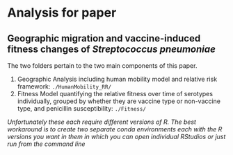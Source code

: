 # Analysis for paper <br />
## Geographic migration and vaccine-induced fitness changes of *Streptococcus pneumoniae*
The two folders pertain to the two main components of this paper. <br />
1) Geographic Analysis including human mobility model and relative risk framework:  ```./HumanMobility_RR/```
2) Fitness Model quantifying the relative fitness over time of serotypes individually, grouped by whether they are vaccine type or non-vaccine type, and penicillin susceptibility: ```./Fitness/```


*Unfortunately these each require different versions of R. The best workaround is to create two separate conda environments each with the R versions you want in them in which you can open individual RStudios or just run from the command line*
